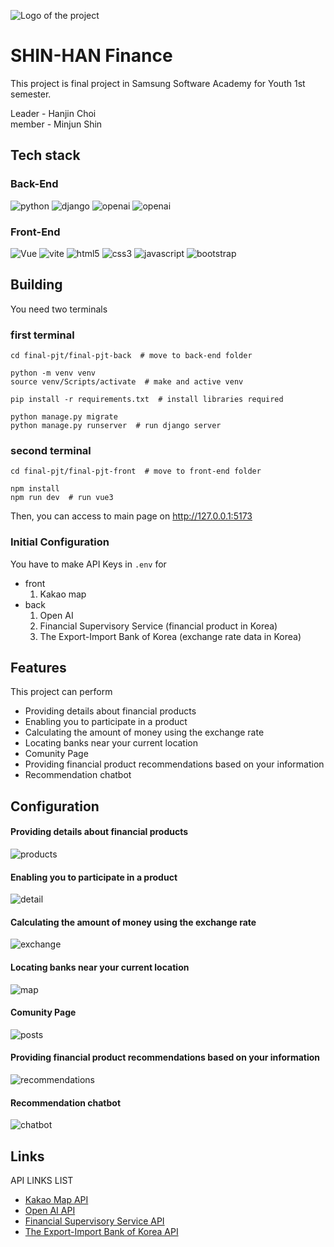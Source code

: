 ![Logo of the project](./img_for_readme/banner.png)

# SHIN-HAN Finance
This project is final project in Samsung Software Academy for Youth 1st semester.

Leader - Hanjin Choi  
member - Minjun Shin

## Tech stack
### Back-End
![python](https://img.shields.io/badge/python-3776AB?style=flat-square&logo=python&logoColor=white)
![django](https://img.shields.io/badge/django-092E20?style=flat-square&logo=django&logoColor=white)
![openai](https://img.shields.io/badge/openai-412991?style=flat-square&logo=openai&logoColor=white)
![openai](https://img.shields.io/badge/sqlite-003B57?style=flat-square&logo=sqlite&logoColor=white)

### Front-End
![Vue](https://img.shields.io/badge/Vue.3-4FC08D?style=flat-square&logo=Vue.js&logoColor=white)
![vite](https://img.shields.io/badge/vite-646CFF?style=flat-square&logo=vite&logoColor=white)
![html5](https://img.shields.io/badge/html5-E34F26?style=flat-square&logo=html5&logoColor=white)
![css3](https://img.shields.io/badge/css3-1572B6?style=flat-square&logo=css3&logoColor=white)
![javascript](https://img.shields.io/badge/javascript-F7DF1E?style=flat-square&logo=javascript&logoColor=white)
![bootstrap](https://img.shields.io/badge/bootstrap-7952B3?style=flat-square&logo=bootstrap&logoColor=white)

## Building

You need two terminals

### first terminal
```shell
cd final-pjt/final-pjt-back  # move to back-end folder

python -m venv venv
source venv/Scripts/activate  # make and active venv

pip install -r requirements.txt  # install libraries required

python manage.py migrate
python manage.py runserver  # run django server
```

### second terminal
```shell
cd final-pjt/final-pjt-front  # move to front-end folder

npm install
npm run dev  # run vue3
```

Then, you can access to main page on http://127.0.0.1:5173

### Initial Configuration

You have to make API Keys in `.env` for
- front
  1. Kakao map
- back
  1. Open AI
  2. Financial Supervisory Service (financial product in Korea)
  3. The Export-Import Bank of Korea (exchange rate data in Korea)

## Features
This project can perform

* Providing details about financial products
* Enabling you to participate in a product
* Calculating the amount of money using the exchange rate
* Locating banks near your current location
* Comunity Page
* Providing financial product recommendations based on your information
* Recommendation chatbot

## Configuration
#### Providing details about financial products
![products](./img_for_readme/products.PNG)

#### Enabling you to participate in a product
![detail](./img_for_readme/detail.PNG)

#### Calculating the amount of money using the exchange rate
![exchange](./img_for_readme/exchange.PNG)

#### Locating banks near your current location
![map](./img_for_readme/map.PNG)

#### Comunity Page
![posts](./img_for_readme/posts.PNG)

#### Providing financial product recommendations based on your information
![recommendations](./img_for_readme/recommendation.PNG)

#### Recommendation chatbot
![chatbot](./img_for_readme/chatbot.PNG)

## Links

API LINKS LIST

- [Kakao Map API](https://apis.map.kakao.com/)
- [Open AI API](https://openai.com/index/openai-api/)
- [Financial Supervisory Service API](https://finlife.fss.or.kr/finlife/main/contents.do?menuNo=700029)
- [The Export-Import Bank of Korea API](https://www.koreaexim.go.kr/ir/HPHKIR020M01?apino=2&viewtype=C&searchselect=&searchword=)
